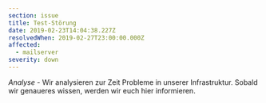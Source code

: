 ```yaml
---
section: issue
title: Test-Störung
date: 2019-02-23T14:04:38.227Z
resolvedWhen: 2019-02-27T23:00:00.000Z
affected:
  - mailserver
severity: down
---
```

*Analyse* - Wir analysieren zur Zeit Probleme in unserer Infrastruktur. Sobald wir genaueres wissen, werden wir euch hier informieren.
